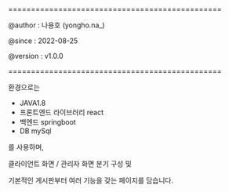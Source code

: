===============================================

@author     : 나용호 (yongho.na_)

@since      : 2022-08-25

@version    : v1.0.0

===============================================

환경으로는
- JAVA1.8
- 프론트엔드 라이브러리 react
- 백엔드 springboot
- DB mySql

를 사용하며,

클라이언트 화면 / 관리자 화면 분기 구성 및

기본적인 게시판부터 여러 기능을 갖는 페이지를 담습니다.